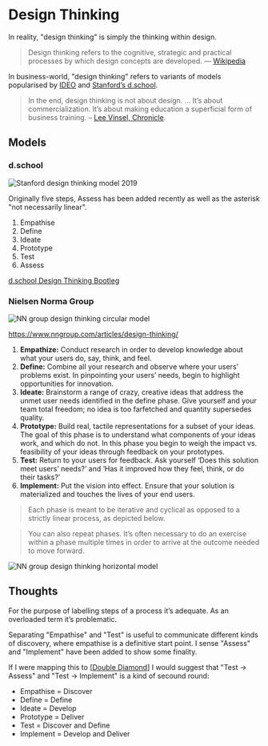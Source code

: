 # Design Thinking

In reality, "design thinking" is simply the thinking within design.

>Design thinking refers to the cognitive, strategic and practical processes by which design concepts are developed.
> — [Wikipedia](https://en.wikipedia.org/wiki/Design_thinking)

In business-world, "design thinking" refers to variants of models popularised by [IDEO](https://en.wikipedia.org/wiki/IDEO) and [Stanford’s d.school](https://en.wikipedia.org/wiki/Hasso_Plattner_Institute_of_Design).

>In the end, design thinking is not about design. … It’s about commercialization. It’s about making education a superficial form of business training.
> – [Lee Vinsel, Chronicle](https://www.chronicle.com/article/design-thinking-is-a-boondoggle/).

## Models

### d.school

![Stanford design thinking model 2019](https://images.squarespace-cdn.com/content/v1/57c6b79629687fde090a0fdd/1555537929547-MZ796SNQ3Z1B983VJFIR/ke17ZwdGBToddI8pDm48kL8n1BY0dxneYBSjNw5Xpt9Zw-zPPgdn4jUwVcJE1ZvWQUxwkmyExglNqGp0IvTJZamWLI2zvYWH8K3-s_4yszcp2ryTI0HqTOaaUohrI8PIpbkVoMq2LdeqYkZJMf8nBnGIWAnafX0ITf5Jdd-nK3s/Stanford_dschool_ProcessHexDiagram_Tool_Behaviors+2019)

Originally five steps, Assess has been added recently as well as the asterisk "not necessarily linear".

1. Empathise
2. Define
3. Ideate
4. Prototype
5. Test
6. Assess

[d.school Design Thinking Bootleg](https://static1.squarespace.com/static/57c6b79629687fde090a0fdd/t/5b19b2f2aa4a99e99b26b6bb/1528410876119/dschool_bootleg_deck_2018_final_sm+%282%29.pdf)


### Nielsen Norma Group

![NN group design thinking circular model](https://media.nngroup.com/media/editor/2016/07/29/designthinking_illustration_final-01-01.png)

https://www.nngroup.com/articles/design-thinking/

1. **Empathize:** Conduct research in order to develop knowledge about what your users do, say, think, and feel.
2. **Define:** Combine all your research and observe where your users’ problems exist. In pinpointing your users’ needs, begin to highlight opportunities for innovation.
3. **Ideate:** Brainstorm a range of crazy, creative ideas that address the unmet user needs identified in the define phase. Give yourself and your team total freedom; no idea is too farfetched and quantity supersedes quality.
4. **Prototype:** Build real, tactile representations for a subset of your ideas. The goal of this phase is to understand what components of your ideas work, and which do not. In this phase you begin to weigh the impact vs. feasibility of your ideas through feedback on your prototypes.
5. **Test:** Return to your users for feedback. Ask yourself ‘Does this solution meet users’ needs?’ and ‘Has it improved how they feel, think, or do their tasks?’
6. **Implement:** Put the vision into effect. Ensure that your solution is materialized and touches the lives of your end users.

> Each phase is meant to be iterative and cyclical as opposed to a strictly linear process, as depicted below.

> You can also repeat phases. It’s often necessary to do an exercise within a phase multiple times in order to arrive at the outcome needed to move forward.

![NN group design thinking horizontal model](https://media.nngroup.com/media/editor/2016/07/25/designthinking_illustration_final2-02.png)

## Thoughts

For the purpose of labelling steps of a process it’s adequate. As an overloaded term it’s problematic.

Separating "Empathise" and "Test" is useful to communicate different kinds of discovery, where empathise is a definitive start point. I sense "Assess" and "Implement" have been added to show some finality.

If I were mapping this to [[Double Diamond]] I would suggest that "Test → Assess" and "Test → Implement" is a kind of secound round:

- Empathise = Discover
- Define = Define
- Ideate = Develop
- Prototype = Deliver
- Test = Discover and Define
- Implement = Develop and Deliver

[//begin]: # "Autogenerated link references for markdown compatibility"
[Double Diamond]: double-diamond "Double Diamond"
[//end]: # "Autogenerated link references"
